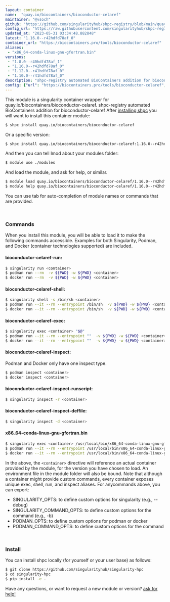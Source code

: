 ```yaml
---
layout: container
name:  "quay.io/biocontainers/bioconductor-celaref"
maintainer: "@vsoch"
github: "https://github.com/singularityhub/shpc-registry/blob/main/quay.io/biocontainers/bioconductor-celaref/container.yaml"
config_url: "https://raw.githubusercontent.com/singularityhub/shpc-registry/main/quay.io/biocontainers/bioconductor-celaref/container.yaml"
updated_at: "2023-05-31 03:34:48.882848"
latest: "1.16.0--r42hdfd78af_0"
container_url: "https://biocontainers.pro/tools/bioconductor-celaref"
aliases:
 - "x86_64-conda-linux-gnu-gfortran.bin"
versions:
 - "1.8.0--r40hdfd78af_1"
 - "1.16.0--r42hdfd78af_0"
 - "1.12.0--r41hdfd78af_0"
 - "1.10.0--r41hdfd78af_0"
description: "shpc-registry automated BioContainers addition for bioconductor-celaref"
config: {"url": "https://biocontainers.pro/tools/bioconductor-celaref", "maintainer": "@vsoch", "description": "shpc-registry automated BioContainers addition for bioconductor-celaref", "latest": {"1.16.0--r42hdfd78af_0": "sha256:e06278d266dc91cbdb0f050d0f1d5edfa96b3b9e7248c02368e1c656c8a5c9f5"}, "tags": {"1.8.0--r40hdfd78af_1": "sha256:64d3616ea70ba1d430d5be835ca3fb83564bc66cfb3c07da21801506f77beba2", "1.16.0--r42hdfd78af_0": "sha256:e06278d266dc91cbdb0f050d0f1d5edfa96b3b9e7248c02368e1c656c8a5c9f5", "1.12.0--r41hdfd78af_0": "sha256:658bea31c1ea8aa3e7dfb814129b47f118201a4d08f9340929ce18600006eb51", "1.10.0--r41hdfd78af_0": "sha256:d613d56a8bdc7a1d696956db04724cc5d0451d895b8375684aebd39275ff9cd5"}, "docker": "quay.io/biocontainers/bioconductor-celaref", "aliases": {"x86_64-conda-linux-gnu-gfortran.bin": "/usr/local/bin/x86_64-conda-linux-gnu-gfortran.bin"}}
---
```


This module is a singularity container wrapper for quay.io/biocontainers/bioconductor-celaref.
shpc-registry automated BioContainers addition for bioconductor-celaref
After [installing shpc](#install) you will want to install this container module:


```bash
$ shpc install quay.io/biocontainers/bioconductor-celaref
```

Or a specific version:

```bash
$ shpc install quay.io/biocontainers/bioconductor-celaref:1.16.0--r42hdfd78af_0
```

And then you can tell lmod about your modules folder:

```bash
$ module use ./modules
```

And load the module, and ask for help, or similar.

```bash
$ module load quay.io/biocontainers/bioconductor-celaref/1.16.0--r42hdfd78af_0
$ module help quay.io/biocontainers/bioconductor-celaref/1.16.0--r42hdfd78af_0
```

You can use tab for auto-completion of module names or commands that are provided.

<br>

### Commands

When you install this module, you will be able to load it to make the following commands accessible.
Examples for both Singularity, Podman, and Docker (container technologies supported) are included.

#### bioconductor-celaref-run:

```bash
$ singularity run <container>
$ podman run --rm  -v ${PWD} -w ${PWD} <container>
$ docker run --rm  -v ${PWD} -w ${PWD} <container>
```

#### bioconductor-celaref-shell:

```bash
$ singularity shell -s /bin/sh <container>
$ podman run --it --rm --entrypoint /bin/sh  -v ${PWD} -w ${PWD} <container>
$ docker run --it --rm --entrypoint /bin/sh  -v ${PWD} -w ${PWD} <container>
```

#### bioconductor-celaref-exec:

```bash
$ singularity exec <container> "$@"
$ podman run --it --rm --entrypoint ""  -v ${PWD} -w ${PWD} <container> "$@"
$ docker run --it --rm --entrypoint ""  -v ${PWD} -w ${PWD} <container> "$@"
```

#### bioconductor-celaref-inspect:

Podman and Docker only have one inspect type.

```bash
$ podman inspect <container>
$ docker inspect <container>
```

#### bioconductor-celaref-inspect-runscript:

```bash
$ singularity inspect -r <container>
```

#### bioconductor-celaref-inspect-deffile:

```bash
$ singularity inspect -d <container>
```


#### x86_64-conda-linux-gnu-gfortran.bin

```bash
$ singularity exec <container> /usr/local/bin/x86_64-conda-linux-gnu-gfortran.bin
$ podman run --it --rm --entrypoint /usr/local/bin/x86_64-conda-linux-gnu-gfortran.bin   -v ${PWD} -w ${PWD} <container> -c " $@"
$ docker run --it --rm --entrypoint /usr/local/bin/x86_64-conda-linux-gnu-gfortran.bin   -v ${PWD} -w ${PWD} <container> -c " $@"
```



In the above, the `<container>` directive will reference an actual container provided
by the module, for the version you have chosen to load. An environment file in the
module folder will also be bound. Note that although a container
might provide custom commands, every container exposes unique exec, shell, run, and
inspect aliases. For anycommands above, you can export:

 - SINGULARITY_OPTS: to define custom options for singularity (e.g., --debug)
 - SINGULARITY_COMMAND_OPTS: to define custom options for the command (e.g., -b)
 - PODMAN_OPTS: to define custom options for podman or docker
 - PODMAN_COMMAND_OPTS: to define custom options for the command

<br>

### Install

You can install shpc locally (for yourself or your user base) as follows:

```bash
$ git clone https://github.com/singularityhub/singularity-hpc
$ cd singularity-hpc
$ pip install -e .
```

Have any questions, or want to request a new module or version? [ask for help!](https://github.com/singularityhub/singularity-hpc/issues)